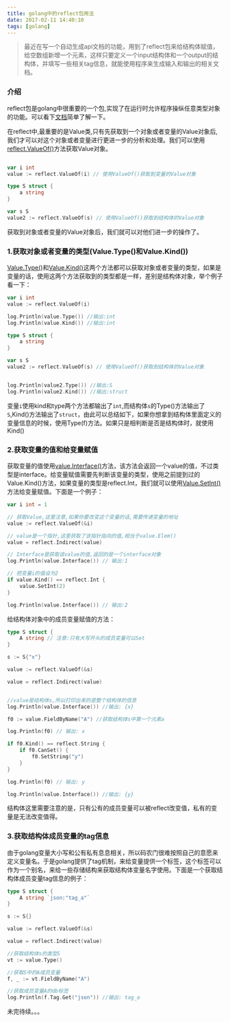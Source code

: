 ```yaml
---
title: golang中的reflect包用法
date: 2017-02-11 14:40:10
tags: [golang]
---
```


>最近在写一个自动生成api文档的功能，用到了reflect包来给结构体赋值，给空数组新增一个元素，这样只要定义一个input结构体和一个output的结构体，并填写一些相关tag信息，就能使用程序来生成输入和输出的相关文档。

### 介绍

reflect包是golang中很重要的一个包,实现了在运行时允许程序操纵任意类型对象的功能。可以看下[文档](https://golang.org/pkg/reflect/)简单了解一下。

在reflect中,最重要的是Value类,只有先获取到一个对象或者变量的Value对象后,我们才可以对这个对象或者变量进行更进一步的分析和处理。我们可以使用[reflect.ValueOf()](https://golang.org/pkg/reflect/#ValueOf)方法获取Value对象。  

```go

var i int
value := reflect.ValueOf(i) // 使用ValueOf()获取到变量的Value对象

type S struct {
    a string
}

var s S
value2 := reflect.ValueOf(s) // 使用ValueOf()获取到结构体的Value对象
```
获取到对象或者变量的Value对象后，我们就可以对他们进一步的操作了。

### 1.获取对象或者变量的类型(Value.Type()和Value.Kind())

[Value.Type()](https://golang.org/pkg/reflect/#Value.Type)和[Value.Kind()](https://golang.org/pkg/reflect/#Value.Kind)这两个方法都可以获取对象或者变量的类型，如果是变量的话，使用这两个方法获取到的类型都是一样，差别是结构体对象，举个例子看一下：

```go
var i int
value := reflect.ValueOf(i)

log.Println(value.Type()) //输出:int
log.Println(value.Kind()) //输出:int

type S struct {
    a string
}

var s S
value2 := reflect.ValueOf(s) // 使用ValueOf()获取到结构体的Value对象


log.Println(value2.Type()) //输出:S
log.Println(value2.Kind()) //输出:struct
```

变量`i`使用kind和type两个方法都输出了`int`,而结构体`s`的Type()方法输出了`S`,Kind()方法输出了`struct`，由此可以总结如下，如果你想拿到结构体里面定义的变量信息的时候，使用Type(f)方法。如果只是相判断是否是结构体时，就使用Kind()

### 2.获取变量的值和给变量赋值

获取变量的值使用[value.Interface()](https://golang.org/pkg/reflect/#Value.Interface)方法，该方法会返回一个value的值，不过类型是interface。给变量赋值需要先判断该变量的类型，使用之前提到过的Value.Kind()方法，如果变量的类型是reflect.Int，我们就可以使用[Value.SetInt()](https://golang.org/pkg/reflect/#Value.SetInt)方法给变量赋值。下面是一个例子：

```go
var i int = 1

// 获取Value,这里注意,如果你要改变这个变量的话,需要传递变量的地址
value := reflect.ValueOf(&i)

// value是一个指针,这里获取了该指针指向的值,相当于value.Elem()
value = reflect.Indirect(value)

// Interface是获取该value的值,返回的是一个interface对象
log.Println(value.Interface()) // 输出:1

// 把变量i的值设为2
if value.Kind() == reflect.Int {
	value.SetInt(2)
}

log.Println(value.Interface()) // 输出:2
```
给结构体对象中的成员变量赋值的方法：

```go
type S struct {
	A string // 注意:只有大写开头的成员变量可以Set
}

s := S{"x"}

value := reflect.ValueOf(&s)

value = reflect.Indirect(value)


//value是结构体s,所以打印出来的是整个结构体的信息
log.Println(value.Interface()) //输出: {x}

f0 := value.FieldByName("A") //获取结构体s中第一个元素a

log.Println(f0) // 输出: x

if f0.Kind() == reflect.String {
	if f0.CanSet() {
		f0.SetString("y")
	}
}

log.Println(f0) // 输出: y

log.Println(value.Interface()) //输出: {y}

```

结构体这里需要注意的是，只有公有的成员变量可以被reflect改变值，私有的变量是无法改变值得。

### 3.获取结构体成员变量的tag信息

由于golang变量大小写和公有私有息息相关，所以码农门很难按照自己的意愿来定义变量名。于是golang提供了tag机制，来给变量提供一个标签，这个标签可以作为一个别名，来给一些存储结构来获取结构体变量名字使用。下面是一个获取结构体成员变量tag信息的例子：

```go
type S struct {
	A string `json:"tag_a"`
}

s := S{}

value := reflect.ValueOf(&s)

value = reflect.Indirect(value)

//获取结构体s的类型S
vt := value.Type()

//获取S中的A成员变量
f, _ := vt.FieldByName("A")

//获取成员变量A的db标签
log.Println(f.Tag.Get("json")) //输出: tag_a
```

未完待续。。。